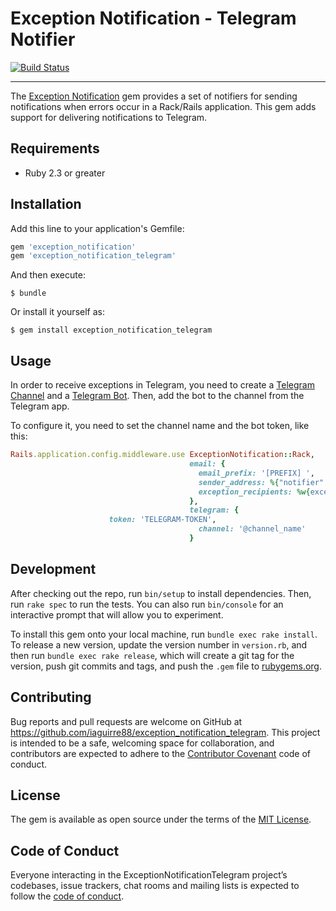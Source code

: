 # Exception Notification - Telegram Notifier

[![Build Status](https://travis-ci.com/iaguirre88/exception_notification_telegram.svg?branch=master)](https://travis-ci.com/iaguirre88/exception_notification_telegram)

---

The [Exception Notification](https://github.com/smartinez87/exception_notification) gem provides a set of notifiers for sending notifications when errors occur in a Rack/Rails application. This gem adds support for delivering notifications to Telegram.

## Requirements
* Ruby 2.3 or greater

## Installation

Add this line to your application's Gemfile:

```ruby
gem 'exception_notification'
gem 'exception_notification_telegram'
```

And then execute:

    $ bundle

Or install it yourself as:

    $ gem install exception_notification_telegram

## Usage
In order to receive exceptions in Telegram, you need to create a [Telegram Channel](https://telegram.org/tour/channels) and a [Telegram Bot](https://core.telegram.org/bots). Then, add the bot to the channel from the Telegram app.

To configure it, you need to set the channel name and the bot token, like this:

```ruby
Rails.application.config.middleware.use ExceptionNotification::Rack,
                                        email: {
                                          email_prefix: '[PREFIX] ',
                                          sender_address: %{"notifier" <notifier@example.com>},
                                          exception_recipients: %w{exceptions@example.com}
                                        },
                                        telegram: {
					  token: 'TELEGRAM-TOKEN',
                                          channel: '@channel_name'
                                        }
```


## Development

After checking out the repo, run `bin/setup` to install dependencies. Then, run `rake spec` to run the tests. You can also run `bin/console` for an interactive prompt that will allow you to experiment.

To install this gem onto your local machine, run `bundle exec rake install`. To release a new version, update the version number in `version.rb`, and then run `bundle exec rake release`, which will create a git tag for the version, push git commits and tags, and push the `.gem` file to [rubygems.org](https://rubygems.org).

## Contributing

Bug reports and pull requests are welcome on GitHub at https://github.com/iaguirre88/exception_notification_telegram. This project is intended to be a safe, welcoming space for collaboration, and contributors are expected to adhere to the [Contributor Covenant](http://contributor-covenant.org) code of conduct.

## License

The gem is available as open source under the terms of the [MIT License](https://opensource.org/licenses/MIT).

## Code of Conduct

Everyone interacting in the ExceptionNotificationTelegram project’s codebases, issue trackers, chat rooms and mailing lists is expected to follow the [code of conduct](https://github.com/iaguirre88/exception_notification_telegram/blob/master/CODE_OF_CONDUCT.md).
